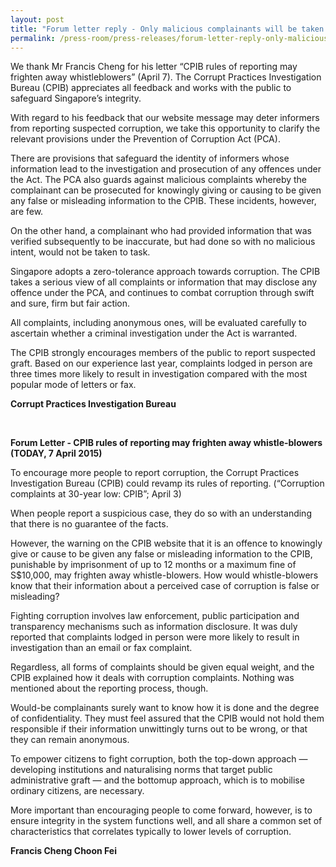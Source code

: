 ```yaml
---
layout: post
title: "Forum letter reply - Only malicious complainants will be taken to task: CPIB"
permalink: /press-room/press-releases/forum-letter-reply-only-malicious-complainants-will-be-taken-task-cpib/
---
```

We thank Mr Francis Cheng for his letter “CPIB rules of reporting may frighten away whistleblowers” (April 7). The Corrupt Practices Investigation Bureau (CPIB) appreciates all feedback and works with the public to safeguard Singapore’s integrity.

With regard to his feedback that our website message may deter informers from reporting suspected corruption, we take this opportunity to clarify the relevant provisions under the Prevention of Corruption Act (PCA).

There are provisions that safeguard the identity of informers whose information lead to the investigation and prosecution of any offences under the Act. The PCA also guards against malicious complaints whereby the complainant can be prosecuted for knowingly giving or causing to be given any false or misleading information to the CPIB. These incidents, however, are few.

On the other hand, a complainant who had provided information that was verified subsequently to be inaccurate, but had done so with no malicious intent, would not be taken to task.

Singapore adopts a zero-tolerance approach towards corruption. The CPIB takes a serious view of all complaints or information that may disclose any offence under the PCA, and continues to combat corruption through swift and sure, firm but fair action.

All complaints, including anonymous ones, will be evaluated carefully to ascertain whether a criminal investigation under the Act is warranted.

The CPIB strongly encourages members of the public to report suspected graft. Based on our experience last year, complaints lodged in person are three times more likely to result in investigation compared with the most popular mode of letters or fax.

**Corrupt Practices Investigation Bureau**

<br/>

**Forum Letter - CPIB rules of reporting may frighten away whistle-blowers (TODAY, 7 April 2015)**

To encourage more people to report corruption, the Corrupt Practices Investigation Bureau (CPIB) could revamp its rules of reporting. (“Corruption complaints at 30-year low: CPIB”; April 3)

When people report a suspicious case, they do so with an understanding that there is no guarantee of the facts.

However, the warning on the CPIB website that it is an offence to knowingly give or cause to be given any false or misleading information to the CPIB, punishable by imprisonment of up to 12 months or a maximum fine of S$10,000, may frighten away whistle-blowers. How would whistle-blowers know that their information about a perceived case of corruption is false or misleading?

Fighting corruption involves law enforcement, public participation and transparency mechanisms such as information disclosure. It was duly reported that complaints lodged in person were more likely to result in investigation than an email or fax complaint.

Regardless, all forms of complaints should be given equal weight, and the CPIB explained how it deals with corruption complaints. Nothing was mentioned about the reporting process, though.

Would-be complainants surely want to know how it is done and the degree of confidentiality. They must feel assured that the CPIB would not hold them responsible if their information unwittingly turns out to be wrong, or that they can remain anonymous.

To empower citizens to fight corruption, both the top-down approach — developing institutions and naturalising norms that target public administrative graft — and the bottomup approach, which is to mobilise ordinary citizens, are necessary.

More important than encouraging people to come forward, however, is to ensure integrity in the system functions well, and all share a common set of characteristics that correlates typically to lower levels of corruption.

**Francis Cheng Choon Fei**
